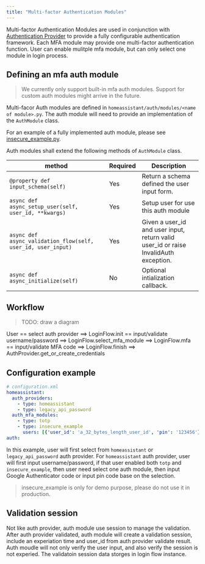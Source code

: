 ```yaml
---
title: "Multi-factor Authentication Modules"
---
```


Multi-factor Authentication Modules are used in conjunction with [Authentication Provider](auth_auth_provider.html) to provide a fully configurable authentication framework. Each MFA module may provide one multi-factor authentication function. User can enable mulitple mfa module, but can only select one module in login process.

## Defining an mfa auth module

> We currently only support built-in mfa auth modules. Support for custom auth modules might arrive in the future.

Multi-facor Auth modules are defined in `homeassistant/auth/modules/<name of module>.py`. The auth module will need to provide an implementation of the `AuthModule` class.

For an example of a fully implemented auth module, please see [insecure_example.py](https://github.com/home-assistant/home-assistant/blob/dev/homeassistant/auth/modules/insecure_example.py).

Auth modules shall extend the following methods of `AuthModule` class.

| method | Required | Description
| ------ | -------- | -----------
| `@property def input_schema(self)` | Yes | Return a schema defined the user input form.
| `async def async_setup_user(self, user_id, **kwargs)` | Yes | Setup user for use this auth module
| `async def async_validation_flow(self, user_id, user_input)` | Yes | Given a user_id and user input, return valid user_id or raise InvalidAuth exception.
| `async def async_initialize(self)` | No | Optional intialization callback.

## Workflow

> TODO: draw a diagram

User == select auth provider ==> LoginFlow.init == input/validate username/password ==> LoginFlow.select_mfa_module ==> LoginFlow.mfa == input/validate MFA code ==> LoginFlow.finish ==> AuthProvider.get_or_create_credentials

## Configuration example

```yaml
# configuration.xml
homeassistant:
  auth_providers:
    - type: homeassistant
    - type: legacy_api_password
  auth_mfa_modules:
    - type: totp
    - type: insecure_example
      users: [{'user_id': 'a_32_bytes_length_user_id', 'pin': '123456'}]
auth:        
```

In this example, user will first select from `homeassistant` or `legacy_api_password` auth provider. For `homeassistant` auth provider, user will first input username/password, if that user enabled both `totp` and `insecure_example`, then user need select one auth module, then input Google Authenticator code or input pin code base on the selection.

> insecure_example is only for demo purpose, please do not use it in production.

## Validation session

Not like auth provider, auth module use session to manage the validation. After auth provider validated, auth module will create a validation session, include an experiation time and user_id from auth provider validate result. Auth moudle will not only verify the user input, and also verify the session is not experied. The validatoin session data storges in login flow instance.
